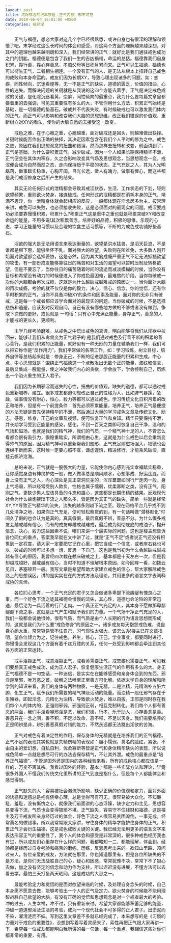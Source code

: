 ```yaml
---
layout: post
title: 戒除邪淫的根本原理：正气内存，邪不可犯
date: 2019-06-04 16:01:00 +0800
categories: 戒邪淫
---
```


　　正气与福德，想必大家对这几个字已经很熟悉，或许自身也有很深的理解和领悟了吧。末学经过这么长时间的体会和感受，对这两个方面的理解越来越深刻，对其中的道理也越来越明朗和深入。我们经常讲的正气：就好比是我们通往戒色成功之门的钥匙。福德便是包含了我们一生的吉凶祸福，命运的总括。福德靠我们自身积累，靠行善，靠心存善念，孝顺父母等日积月累而来。正气可以生福德，福德也可以衍生正气，二者相生相连。一个没有正气的人，是无法从根本上扭转自己戒色的成败和本身命运的。戒友们因为长期XY，导致心理出现诸多的问题，如：恋癖，同性倾向，沉迷看煌等，无一不是正气的缺失，道德的匮乏，价值的扭曲，心性的迷失。而解决问题的关键就是从我说的这四个方能去着手。正气是决定戒色成败的关键，是化除沉迷看黄，恋癖，同性倾向的最重点，我为什么要每篇文章里都要着重的去强调，可见其重要性有多么的大，不管你用什么方法，积累正气始终是基础，是一切福德的垫基石。破戒并不代表失败，有时候破戒也可以激发我们体内的正气，而正气可以影响和改变我们大脑的思想思维，改正我们错误的价值观，重新树立对XY的看法，使你的大脑自愿的去接受这一改变。
　　戒色之难，在于心瘾之重，心瘾越重，面对破戒还是回头，则越难做出抉择。关键时候能否作出正确的抉择，其决定因素包含在我们个人平时的修为之中。戒色之败，原因在我们思想观念的扭曲和错误，然而怎样去扭转和改变，前面讲到了，正气是基础，为什么要积累正气，减少破戒。因为一个人如果长期保持精华不泄，正气便会在其体内积存，久之会影响改变其气场及思想观念，当思想观念一变，戒涩便会成为自然而然之态，走向保持趋于平稳的状态。正气充足之人，其为人光明磊落，做事踏实稳重，心胸开阔，目光长远，做人有魄力，做事有恒心，而这些都是我们戒涩修身之后所产生的结果。
　　其实无论任何形式的泄精都会导致其戒涩状态，生活，工作状态的下划，轻则欲望频繁，重则欲火焚身，接连破戒。任何形式的泄精都是在消耗本身的正气，靖满不思淫，你一泄精身体就会起相应的反应，一般都体现在淫念居多为主。按常理来讲，戒色可以失败，也必须接收失败，这是必须面对的最现实的问题。戒涩要成功必须要靠慢慢积累，积累什么?积累正气这是重中之重也就是积累突破XY和改变命运的能量，不用多说!其次积累善念，培养好的品德，积极的思维，乐观的心态，学习正能量的习惯以及合理的饮食生活习惯等，不断的为戒色成功铺好垫基石。
　　淫欲的强大是无法用语言来表达衡量的，欲望是洪水猛兽，是滔天巨浪，不是谁都是柳下惠，能够坐怀不乱。面对强大的欲望，失败则在所难免，大多数人刚开始面对欲望都会选择妥协，这是必然，因为其大脑成瘾严重正气不足无法抵挡欲望的攻击，有一部份戒友能够靠往日的痛苦和对生活的渴望可以暂时压制及转移欲望，但是不要忘了，当你往日的痛苦随着时间的流逝而减淡模糊的时候，当你没有目标和希望没有动力的时候便进入了你戒色最困难，最难熬的阶段。当你每破戒一次你的大脑都会再次成瘾，这就是为什么越破戒越难戒的原因之一。当你面对大脑的再次成瘾，考验的就不仅仅是你的毅力，决心，信心、信念，你的觉悟，还有你平时积累的正气，当你不具备冲破XY的条件和因素及能量，面对你的无非只有破戒，这是每一个戒者都应该学会面对的最现实的问题，当你破戒的时候，不是选择悲伤和逃避，应该及时反观自问，自己有没有哪些地方做的不够或者没有做到，争取下次做的更好，戒色就是 一句话：只有心中充满正能量，身存正气，善念的人才能戒的更长久，更顺利。
　　末学几经考验磨难，从戒色之中悟出戒色的真谛，明白能够将我们从淫欲中拉回来，能够让我们从禽兽变为正气君子的 是我们通过戒色及行善不断的积累的善心善行，是我们积累的正能量，就好似有一种无形的力量在辅助我们一样，我们可以把它称作是“反作用力”。我们平常做的各项工作，如：学习锻炼，树立目标，培养自律等总结起来就是：修身正己，不断的促进那股正能量的积累和生成。中心点，中心思想就是：围绕正气福德这一个点散发出无数个正的能量，波纹和信息，最后又集成一股能量，使之冲破我们内心的贪欲，学会放下，学会控制自己，历练出一个浴火重生的正人君子。
　　我们因为长期邪淫而迷失的心性，扭曲的价值观，缺失的道德，都可以通过戒色重新培养，建立。很多戒友都迫切想改正自己的性格为人，比如脾气暴躁，急躁，做事情没有耐心，恒心，毅力等都可以通过戒色，学习传统文化日积月累的改正和培养，但是有一个前提条件：首先必须积累能量，培养正气，培养正气最便捷的方法无疑是首先保持精华的不泄，然后通过大量的学习戒色文章及传统文化，励志，感恩，修身，正己的文章及视频，便可恢复正气和良知。精华只要保持不泄，并长期学习受到正能量的感染，感化，不到一百天之类即可恢复自己干净，温和的气场和磁场，也就是我们的精气神，我们的气质，一个精气神十足的人，不管怎么看都会很有吸引力，很稳重踏实，所谓相由心生，这就是为什么戒色以后会重新变得帅气的原因，因为精气神可以重新帮我们塑形，正气充足则磁场强大，福德也会连绵不断而来，这时候一定要心照不宣，谦虚谨慎，精进修行，才能乘风破浪，直挂云帆济沧海。
　　总的来说，正气就是一股强大的力量，它能使你内心感到充实幸福踏实稳重，让你感觉身边有神灵护佑一般，做人做事总是顺风顺水，心想事成、好运连连。而身上没有正气之人，内心深处是真正空洞荒芜的，浑浑噩噩如同行尸走肉一般，身上气场弱，所以经常受别人欺负，性格也属于懦弱，优柔寡断之类，没有正气，阳刚之气，更缺少男人应该具备的斗志和雄心，这些都是长期伤精的结果。反观现代社会为什么娘炮猥琐下流之人那么多，皆是因为其正气的缺失，简单一些就是经常XY,YY导致正气精华的流失，流失的越多则越下流之至。现在网络平台几乎找不到几处清净之地，如果你正气充足，便可轻松察觉的到，有一句话叫做“潜移默化”时间久了假的也会认为是真的，真真假假，最后真假不辨，善恶不分。为什么很多戒友会越戒越有信心，而有的戒友却越戒越难戒，最后成为彻彻底底的戒油子。抛开信念，决心，毅力这些因素不说，咱们来讲一个最实际的问题，这也是楼主想告诉各位同仁的重点，答案我早就在文中讲了过，就是“正气不足”或者说正气还没有积累到一定程度，请大家一定要把它记在心里，把它当成一个信念，或者座右铭也可以，破戒的时候可以多想一想，反思一下自己。这也是我当初为什么会越破戒越戒越有信心的原因，我曾经四次栽在赖床破戒之上，基本都是十天左右一次，但是我却越戒越好，越戒越有信心，当时不知道不理解根本原因，如今回眸一看，如拨云见日，茅塞顿开一般。我写文章是希望帮助大家建立戒色的信心，帮大家解除戒色路上的思想误区，讲的是实实在在的方式方法及理论，并用更多的语言文字去阐释戒色的真谛。
　　各位扪心思考，一个正气充足的君子又怎会做诸多卑鄙下流龌龊有愧良心之事。而一个好色下流之徒其福德会慢慢的流失，其心性，道德也会沦陷的非常迅速，最后沦为一具活着的行尸走肉。一个真正正气充足的人，其本身不愿做那卑鄙龌龊下流之事，这就是正气产生和赋予我们的力量。一个气场干净正气充足的人，我们一般都会说他很帅，很有气质，而气质是由个人长期的行为语言思想而形成的，这就是我们为什么要“戒色修身”的原因之一。诸多戒友每天抱怨戒色难，说自身心瘾太重，常常容易管不住自己，习气惯性太强大，该怎么办!楼主已在文章指明，望各位倾力为之，记住戒色，养生，修心，正己，学业事业，都要同时进行，你慢慢会发现这几个方面有着千丝万缕的关系，任何一处受到影响都会牵连到其他各方面的正常运转。
　　戒手淫靠正气，戒意淫靠正气，戒看黄需要正气，戒恋癖也需要正气，可见我们要想真正戒色成功，成为正人君子，恢复健康生活正气的作用有多么的大。身无正气福德不是一句空话，一种迷信，是实实在在能够感受和亲身体会到的东西。邪淫是至邪，唯万恶之首，破解之法唯至正至善方可化解。依据末学自身的理解和所学到的知识来看，我们的身体有两种物质，一是元精，二是浊精，元精滋补五脏六腑，化生正气，赋予我们所需要的精气神及活动的能量。而浊精一般化邪气存在于生殖器，即起淫念，元精化为浊精，导致欲火焚身，难以自拔。正邪是同时存在我们每个人的体内的，正强则邪弱，邪强则正弱，相互克制转化。我们每个人都有善恶的两面，我们手淫看晃邪淫是恶，我们积德，行孝，乐于助人，心存善念是善。善恶只在一念之间，善不积，不足以改命，恶不积，不足以灭身。我们需要培养的正是明辨是非，辨别善恶真假对错的能力，不然永远都无法跳出淫欲的苦海。
　　正气对戒色有着决定性的作用，保存身体的元精就是在培养我们的正气福德。正气不足的表现其实也就是失精伤精的表现如：胆小懦弱，莫名的脸红，紧张，不由自主的爱幻想，自私自利，优柔寡断等皆是正气和身体精华缺失的表现，所以说戒色简单一点就是想尽可行的办法去保存精气，不让其外泄。戒色的最重点是“培养正气福德”，不管是国外还是国内的各种经验来看，所有的戒色核心都应该是一样的，万变不离其宗。我看过国外的经验，基本上都是一些实际方法和理论，毕竟很多外国人不懂我们传统文化里所讲的正气到底是指什么，但是每个人都能体会和感觉得到。
　　正气缺失的人：容易被社会潮流所影响，缺少正确的价值观和定力，面对外面的诱惑和迷惑总是抱有侥幸心理，总是觉得可有可无，很容易被大众化。不知廉耻，羞耻，没有惭愧之心，就像我们前面讲的心态浮躁，缺少定力和主见，思想容易变得下流，气质也会变得猥琐不堪。正气缺失，容易守不住钱财和福德，这是楼主及万千戒友所亲身经历过的体会，好色下流之人很容易贫困潦倒，一事无成，经常莫名的做错事。所以我常常跟大家讲，守住身体的精华才能护住身体的正气，积累正气才会衍生福德，这是戒色成败关键的关键。我已经无法用更多的语言文字来表达形容正气的重要性了，我个人的体会和感受是非常深的，很多种戒色经历我也有过，所以戒友们心里存在什么样的问题，我都略知一二，都能理解，体会到。经验都是经历过自身考验和痛苦的磨练，历练，反思思考出来的。欲知山里路，须问过来人，各位亲爱的戒友，方法就在那里，你也知道那里有，但是各位所缺失的不是方法，是你们无法战胜自己的心，疑心和困惑，常常犹豫不决，常常下不了狠心去做，加之没有坚定的信念和动力作为支柱，所以迟迟没有进展，不懂方法可以去看去学，最怕三天打鱼两天晒网，这是成功的大忌之一。
　　最能考验定力和觉悟的是面对欲望来临的时候，及处理自身念头的时候，自己本身愿不愿意去做，能够考验出一个人的正气及定力。欲火焚身的时候能不能用理智战胜自己欲望的大脑，有没有正确的觉悟和思想观念是对一个戒者最大的考验。冲的过去，人生幸福，冲不过，只有重新来过。希望大家都能够积蓄足够的能量，冲破一道道邪淫及生活的考验，成为一个现代社会不可多得的正人君子。出淤泥而不染，濯清涟而不妖。写到这里文章差不多就已经完成了，本来想写的是《习惯的力量对于戒色的重要性》，没想到写着写着灵感来了，索性再把正气跟大家再讲一下，希望每一位戒友都能明白我所讲的每一句话，每一个重点，我相信这些对你们都非常的重要，有用。